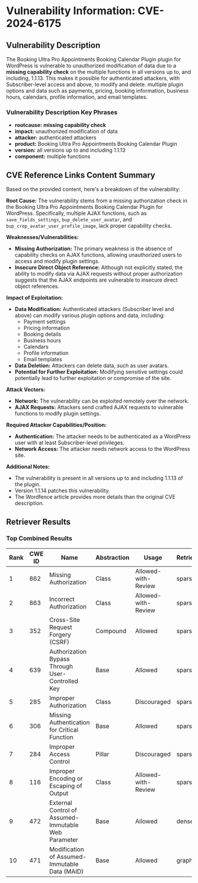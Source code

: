 # Vulnerability Information: CVE-2024-6175

## Vulnerability Description
The Booking Ultra Pro Appointments Booking Calendar Plugin plugin for WordPress is vulnerable to unauthorized modification of data due to a **missing capability check** on the multiple functions in all versions up to, and including, 1.1.13. This makes it possible for authenticated attackers, with Subscriber-level access and above, to modify and delete. multiple plugin options and data such as payments, pricing, booking information, business hours, calendars, profile information, and email templates.

### Vulnerability Description Key Phrases
- **rootcause:** **missing capability check**
- **impact:** unauthorized modification of data
- **attacker:** authenticated attackers
- **product:** Booking Ultra Pro Appointments Booking Calendar Plugin
- **version:** all versions up to and including 1.1.13
- **component:** multiple functions

## CVE Reference Links Content Summary
Based on the provided content, here's a breakdown of the vulnerability:

**Root Cause:**
The vulnerability stems from a missing authorization check in the Booking Ultra Pro Appointments Booking Calendar Plugin for WordPress. Specifically, multiple AJAX functions, such as `save_fields_settings`, `bup_delete_user_avatar`, and `bup_crop_avatar_user_profile_image`, lack proper capability checks.

**Weaknesses/Vulnerabilities:**
- **Missing Authorization:** The primary weakness is the absence of capability checks on AJAX functions, allowing unauthorized users to access and modify plugin settings.
- **Insecure Direct Object Reference:** Although not explicitly stated, the ability to modify data via AJAX requests without proper authorization suggests that the AJAX endpoints are vulnerable to insecure direct object references.

**Impact of Exploitation:**
- **Data Modification:** Authenticated attackers (Subscriber level and above) can modify various plugin options and data, including:
    - Payment settings
    - Pricing information
    - Booking details
    - Business hours
    - Calendars
    - Profile information
    - Email templates
- **Data Deletion:** Attackers can delete data, such as user avatars.
- **Potential for Further Exploitation:** Modifying sensitive settings could potentially lead to further exploitation or compromise of the site.

**Attack Vectors:**
- **Network:** The vulnerability can be exploited remotely over the network.
- **AJAX Requests:** Attackers send crafted AJAX requests to vulnerable functions to modify plugin settings.

**Required Attacker Capabilities/Position:**
- **Authentication:** The attacker needs to be authenticated as a WordPress user with at least Subscriber-level privileges.
- **Network Access:** The attacker needs network access to the WordPress site.

**Additional Notes:**
- The vulnerability is present in all versions up to and including 1.1.13 of the plugin.
- Version 1.1.14 patches this vulnerability.
- The Wordfence article provides more details than the original CVE description.

## Retriever Results

### Top Combined Results

| Rank | CWE ID | Name | Abstraction | Usage  | Retrievers | Individual Scores |
|------|--------|------|-------------|-------|------------|-------------------|
| 1 | 862 | Missing Authorization | Class | Allowed-with-Review | sparse | 0.514 |
| 2 | 863 | Incorrect Authorization | Class | Allowed-with-Review | sparse | 0.470 |
| 3 | 352 | Cross-Site Request Forgery (CSRF) | Compound | Allowed | sparse | 0.467 |
| 4 | 639 | Authorization Bypass Through User-Controlled Key | Base | Allowed | sparse | 0.448 |
| 5 | 285 | Improper Authorization | Class | Discouraged | sparse | 0.438 |
| 6 | 306 | Missing Authentication for Critical Function | Base | Allowed | sparse | 0.415 |
| 7 | 284 | Improper Access Control | Pillar | Discouraged | sparse | 0.413 |
| 8 | 116 | Improper Encoding or Escaping of Output | Class | Allowed-with-Review | sparse | 0.401 |
| 9 | 472 | External Control of Assumed-Immutable Web Parameter | Base | Allowed | dense | 0.480 |
| 10 | 471 | Modification of Assumed-Immutable Data (MAID) | Base | Allowed | graph | 0.003 |

